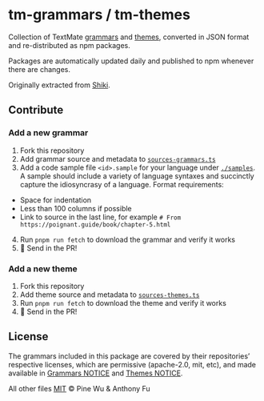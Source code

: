 # tm-grammars / tm-themes

Collection of TextMate [grammars](./packages/tm-grammars/) and [themes](./packages/tm-themes/), converted in JSON format and re-distributed as npm packages.

Packages are automatically updated daily and published to npm whenever there are changes.

Originally extracted from [Shiki](https://github.com/shikijs/shiki).

## Contribute

### Add a new grammar

1. Fork this repository
2. Add grammar source and metadata to [`sources-grammars.ts`](./sources-grammars.ts)
3. Add a code sample file `<id>.sample` for your language under [`./samples`](./samples). A sample should include a variety of language syntaxes and succinctly capture the idiosyncrasy of a language. Format requirements:
  - Space for indentation
  - Less than 100 columns if possible
  - Link to source in the last line, for example `# From https://poignant.guide/book/chapter-5.html`
4. Run `pnpm run fetch` to download the grammar and verify it works
5. 🚀 Send in the PR!

### Add a new theme

1. Fork this repository
2. Add theme source and metadata to [`sources-themes.ts`](./sources-themes.ts)
3. Run `pnpm run fetch` to download the theme and verify it works
4. 🚀 Send in the PR!

## License

The grammars included in this package are covered by their repositories’ respective licenses, which are permissive (apache-2.0, mit, etc), and made available in [Grammars NOTICE](./packages/tm-grammars/NOTICE) and [Themes NOTICE](./packages/tm-themes/NOTICE).

All other files [MIT](./LICENSE) © Pine Wu & Anthony Fu
